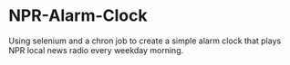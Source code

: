# NPR-Alarm-Clock
Using selenium and a chron job to create a simple alarm clock that plays NPR local news radio every weekday morning.
